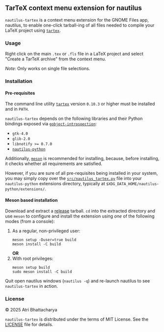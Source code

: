 ## TarTeX context menu extension for nautilus ##

`nautilus-tartex` is a context menu extension for the GNOME Files app,
nautilus, to enable one-click tarball-ing of all files needed to compile your
LaTeX project using [`tartex`](https://pypi.org/project/tartex/).

### Usage ###

Right click on the main `.tex` or `.fls` file in a LaTeX project and select
"Create a TarTeX archive" from the context menu.

*Note*: Only works on single file selections.

### Installation ###

#### Pre-requisites ####

The command line utility [`tartex`](https://pypi.org/project/tartex/) version
`0.10.3` or higher must be installed and in `PATH`.

`nautilus-tartex` depends on the following libraries and their Python bindings
exposed via
[`gobject-introspection`](https://developer.gnome.org/documentation/guidelines/programming/introspection.html):

* `gtk-4.0`
* `glib-2.0`
* `libnotify >= 0.7.0`
* [`nautilus-python`](https://gitlab.gnome.org/GNOME/nautilus-python)

Additionally, [`meson`](https://mesonbuild.com/) is recommended for installing,
because, before installing, it checks whether all requirements are satisfied.

However, if you are sure of all pre-requisites being installed in your system,
you may simply copy over the
[`src/nautilus_tartex.py`](./src/nautilus_tartex.py) file into your
`nautilus-python` extensions directory, typically at
`$XDG_DATA_HOME/nautilus-python/extensions/`.

#### Meson based installation ####

Download and extract a
[release](https://github.com/badshah400/nautilus-tartex/releases) tarball. `cd`
into the extracted directory and use `meson` to configure and install the
extension using _one_ of the following modes (from a console):

1. As a regular, non-privileged user:
   ```console
   meson setup -Duser=true build
   meson install -C build
   ```
   **OR**
2. With root privileges:
   ```console
   meson setup build
   sudo meson install -C build
   ```

Quit open nautilus windows (`nautilus -q`) and re-launch nautilus to see
`nautilus-tartex` in action.

### License ###

© 2025 Atri Bhattacharya

`nautilus-tartex` is distributed under the terms of MIT License. See the
[LICENSE](./LICENSE.txt) file for details.
